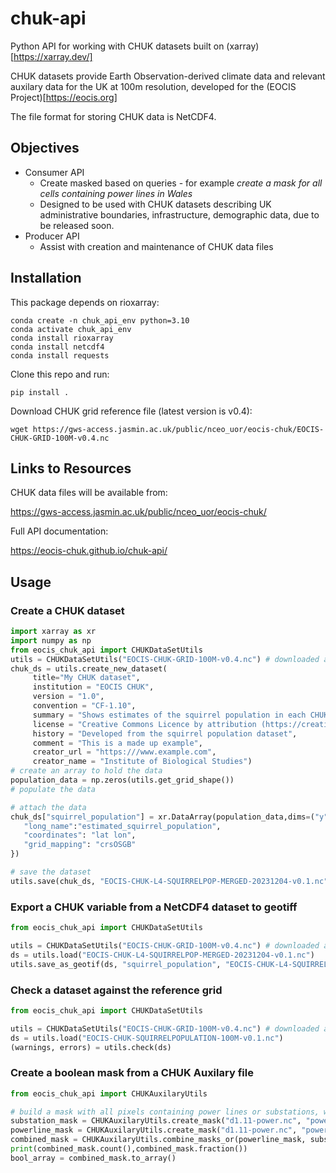 # chuk-api

Python API for working with CHUK datasets built on (xarray)[https://xarray.dev/]

CHUK datasets provide Earth Observation-derived climate data and relevant auxilary data for the UK at 100m resolution, developed for the (EOCIS Project)[https://eocis.org]

The file format for storing CHUK data is NetCDF4.

## Objectives

* Consumer API
  * Create masked based on queries - for example *create a mask for all cells containing power lines in Wales*
  * Designed to be used with CHUK datasets describing UK administrative boundaries, infrastructure, demographic data, due to be released soon.
* Producer API
  * Assist with creation and maintenance of CHUK data files
  
## Installation

This package depends on rioxarray:

```
conda create -n chuk_api_env python=3.10
conda activate chuk_api_env
conda install rioxarray
conda install netcdf4
conda install requests
```

Clone this repo and run:

```
pip install .
```

Download CHUK grid reference file (latest version is v0.4):

```
wget https://gws-access.jasmin.ac.uk/public/nceo_uor/eocis-chuk/EOCIS-CHUK-GRID-100M-v0.4.nc
```

## Links to Resources

CHUK data files will be available from:

https://gws-access.jasmin.ac.uk/public/nceo_uor/eocis-chuk/

Full API documentation:

https://eocis-chuk.github.io/chuk-api/

## Usage

### Create a CHUK dataset

```python
import xarray as xr
import numpy as np
from eocis_chuk_api import CHUKDataSetUtils
utils = CHUKDataSetUtils("EOCIS-CHUK-GRID-100M-v0.4.nc") # downloaded as described above
chuk_ds = utils.create_new_dataset(
     title="My CHUK dataset",
     institution = "EOCIS CHUK",
     version = "1.0",
     convention = "CF-1.10",
     summary = "Shows estimates of the squirrel population in each CHUK grid cell",
     license = "Creative Commons Licence by attribution (https://creativecommons.org/licenses/by/4.0/)",
     history = "Developed from the squirrel population dataset",
     comment = "This is a made up example",
     creator_url = "https:///www.example.com",
     creator_name = "Institute of Biological Studies")
# create an array to hold the data
population_data = np.zeros(utils.get_grid_shape())
# populate the data

# attach the data
chuk_ds["squirrel_population"] = xr.DataArray(population_data,dims=("y","x"), attrs={
   "long_name":"estimated_squirrel_population",
   "coordinates": "lat lon",
   "grid_mapping": "crsOSGB"
})

# save the dataset
utils.save(chuk_ds, "EOCIS-CHUK-L4-SQUIRRELPOP-MERGED-20231204-v0.1.nc")
```

### Export a CHUK variable from a NetCDF4 dataset to geotiff

```python
from eocis_chuk_api import CHUKDataSetUtils

utils = CHUKDataSetUtils("EOCIS-CHUK-GRID-100M-v0.4.nc") # downloaded as described above
ds = utils.load("EOCIS-CHUK-L4-SQUIRRELPOP-MERGED-20231204-v0.1.nc")
utils.save_as_geotif(ds, "squirrel_population", "EOCIS-CHUK-L4-SQUIRRELPOP-MERGED-20231204-v0.1.TIF")
```

### Check a dataset against the reference grid

```python
from eocis_chuk_api import CHUKDataSetUtils

utils = CHUKDataSetUtils("EOCIS-CHUK-GRID-100M-v0.4.nc") # downloaded as described above
ds = utils.load("EOCIS-CHUK-SQUIRRELPOPULATION-100M-v0.1.nc")
(warnings, errors) = utils.check(ds)
```

### Create a boolean mask from a CHUK Auxilary file

```python
from eocis_chuk_api import CHUKAuxilaryUtils

# build a mask with all pixels containing power lines or substations, whatever the voltage
substation_mask = CHUKAuxilaryUtils.create_mask("d1.11-power.nc", "powerline", mask_values="*kV")
powerline_mask = CHUKAuxilaryUtils.create_mask("d1.11-power.nc", "powerline", mask_values="*kV")
combined_mask = CHUKAuxilaryUtils.combine_masks_or(powerline_mask, substation_mask)
print(combined_mask.count(),combined_mask.fraction())
bool_array = combined_mask.to_array()
```




